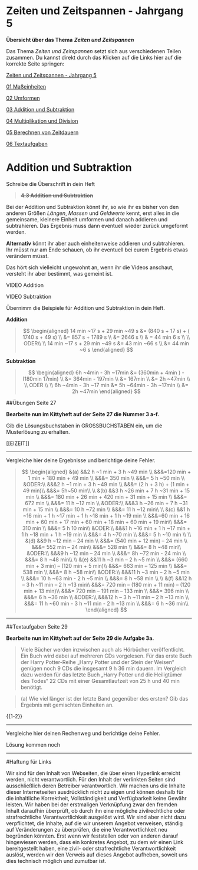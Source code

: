 <!--
author: Susanne Suckfüll
email: su-aes@masannek.de
language: de
narrator: German Female
script: url.js

View this file on https://liascript.github.io/course/?https://raw.githubusercontent.com/SUC-AES/Mathematik-5/master/2_Massen_1.md
-->

# Zeiten und Zeitspannen - Jahrgang 5


**Übersicht über das Thema** ***Zeiten und Zeitspannen***

Das Thema *Zeiten und Zeitspannen* setzt sich aus verschiedenen Teilen zusammen. Du kannst direkt durch das Klicken auf die Links hier auf die korrekte Seite springen:

[Zeiten und Zeitspannen - Jahrgang 5](https://liascript.github.io/course/?https://raw.githubusercontent.com/SUC-AES/Mathe-Webseite/master/Klasse_05/04_Zeiten_und_Zeitspannen/M-05-04-Zeiten_und_Zeitspannen.md#1)

[01 Maßeinheiten](https://liascript.github.io/course/?https://raw.githubusercontent.com/SUC-AES/Mathe-Webseite/master/Klasse_05/04_Zeiten_und_Zeitspannen/01_MaBeinheiten/M-05-04-01-MaBeinheiten.md#2)

[02 Umformen](https://liascript.github.io/course/?https://raw.githubusercontent.com/SUC-AES/Mathe-Webseite/master/Klasse_05/04_Zeiten_und_Zeitspannen/02_Umformen/M-05-04-02-Umformen.md#2)

[03 Addition und Subtraktion](https://liascript.github.io/course/?https://raw.githubusercontent.com/SUC-AES/Mathe-Webseite/master/Klasse_05/04_Zeiten_und_Zeitspannen/03_Addition_und_Subtraktion/M-05-04-03-Addition_und_Subtraktion.md#2)

[04 Multiplikation und Division](https://liascript.github.io/course/?https://raw.githubusercontent.com/SUC-AES/Mathe-Webseite/master/Klasse_05/04_Zeiten_und_Zeitspannen/04_Multiplikation_und_Division/M-05-04-04-Multiplikation_und_Division.md#1)

[05 Berechnen von Zeitdauern]()

[06 Textaufgaben]()



# Addition und Subtraktion

Schreibe die Überschrift in dein Heft

>  **~~4.3 Addition und Subtraktion~~**

Bei der Addition und Subtraktion könnt ihr, so wie ihr es bisher von den anderen Größen *Längen*, *Massen* und *Geldwerte* kennt, erst alles in die gemeinsame, kleinere Einheit umformen und danach addieren und subtrahieren. Das Ergebnis muss dann eventuell wieder zurück umgeformt werden.

**Alternativ** könnt ihr aber auch einheitenweise addieren und subtrahieren. Ihr müsst nur am Ende schauen, ob ihr eventuell bei eurem Ergebnis etwas verändern müsst.

Das hört sich vielleicht ungewohnt an, wenn ihr die Videos anschaut, versteht ihr aber bestimmt, was gemeint ist.

VIDEO Addition  

VIDEO Subtraktion

Übernimm die Beispiele für Addition und Subtraktion in dein Heft.

**Addition**

> $$
\begin{aligned}
14 min ~17 s + 29 min ~49 s &= (840 s + 17 s) + ( 1740 s + 49 s) \\
&= 857 s + 1789 s \\
&= 2646 s \\
& = 44 min 6 s \\ \\
ODER\\ \\
14 min ~17 s + 29 min ~49 s &= 43 min ~66 s \\
&= 44 min ~6 s
\end{aligned}
$$

**Subtraktion**

> $$
\begin{aligned}
6h ~4min - 3h ~17min &= (360min + 4min ) - (180min 17min) \\
&= 364min - 197min \\
&= 167min \\
&= 2h ~47min \\ \\
ODER \\ \\
6h ~4min - 3h ~17 min &= 5h ~64min - 3h ~17min \\
&= 2h ~47min
\end{aligned}
$$


##Übungen Seite 27

**Bearbeite nun im Kittyheft auf der Seite 27 die Nummer 3 a-f.**

Gib die Lösungsbuchstaben in GROSSBUCHSTABEN ein, um die Musterlösung zu erhalten.

[[EIZEIT]]
********************************************************************************


Vergleiche hier deine Ergebnisse und berichtige deine Fehler.

> $$
\begin{aligned}
&(a) &&2 h ~1 min + 3 h ~49 min \\
&&&=120 min + 1 min + 180 min + 49 min \\
&&&= 350 min \\
&&&= 5 h ~50 min \\
&ODER:\\
&&&2 h ~1 min + 3 h ~49 min \\
&&&= (2 h + 3 h) + (1 min + 49 min)\\
&&&= 5h~50 min\\
\\
&(b) &&3 h ~26 min + 7 h ~31 min + 15 min \\
&&&= 180 min + 26 min + 420 min + 31 min + 15 min \\
&&&= 672 min \\
&&&= 11 h ~12 min \\
&ODER:\\
&&&3 h ~26 min + 7 h ~31 min + 15 min \\
&&&= 10 h ~72 min \\
&&&= 11 h ~12 min\\
\\
&(c) &&1 h ~16 min + 1 h ~17 min + 1 h ~18 min + 1 h ~19 min \\
&&&=60 min + 16 min + 60 min + 17 min + 60 min + 18 min + 60 min + 19 min\\
&&&= 310 min \\
&&&= 5 h 10 min\\
&ODER:\\
&&&1 h ~16 min + 1 h ~17 min + 1 h ~18 min + 1 h ~19 min \\
&&&= 4 h ~70 min \\
&&&= 5 h ~10 min \\
\\
&(d) &&9 h ~12 min – 24 min \\
&&&= (540 min + 12 min) – 24 min \\
&&&= 552 min – 24 min\\
&&&= 528 min \\
&&&= 8 h ~48 min\\
&ODER:\\
&&&9 h ~12 min – 24 min \\
&&&= 8h ~72 min - 24 min \\
&&&= 8 h ~48 min\\
\\
&(e) &&11 h ~3 min – 2 h ~5 min \\
&&&= (660 min + 3 min) – (120 min + 5 min)\\
&&&= 663 min – 125 min \\
&&&= 538 min \\
&&&= 8 h ~58 min\\
&ODER:\\
&&&11 h ~3 min – 2 h ~5 min \\
&&&= 10 h ~63 min - 2 h ~5 min \\
&&&= 8 h ~58 min \\
\\
&(f) &&12 h – 3 h ~11 min – 2 h ~13 min\\
&&&= 720 min – (180 min + 11 min) – (120 min + 13 min)\\
&&&= 720 min – 191 min – 133 min \\
&&&= 396 min \\
&&&= 6 h ~36 min  \\
&ODER:\\
&&&12 h – 3 h ~11 min – 2 h ~13 min \\
&&&= 11 h ~60 min - 3 h ~11 min - 2 h ~13 min \\
&&&= 6 h ~36 min\\
\end{aligned}
$$


********************************************************************************

##Textaufgaben Seite 29

**Bearbeite nun im Kittyheft auf der Seite 29 die Aufgabe 3a.**

> Viele Bücher werden inzwischen auch als Hörbücher veröffentlicht. Ein Buch wird dabei auf mehreren CDs vorgelesen. Für das erste Buch der Harry Potter-Reihe „Harry Potter und der Stein der Weisen“ genügen noch 9 CDs die insgesamt 9 h 36 min dauern. Im Vergleich dazu werden für das letzte Buch „Harry Potter und die Heiligtümer des Todes“ 22 CDs mit einer Gesamtlaufzeit von 25 h und 40 min benötigt.

> (a) Wie viel länger ist der letzte Band gegenüber des ersten? Gib das Ergebnis mit gemischten Einheiten an.


{{1-2}}
********************************************************************************


Vergleiche hier deinen Rechenweg und berichtige deine Fehler.


Lösung kommen noch

********************************************************************************



#Haftung für Links

Wir sind für den Inhalt von Webseiten, die über einen Hyperlink erreicht werden, nicht verantwortlich. Für den Inhalt der verlinkten Seiten sind ausschließlich deren Betreiber verantwortlich. Wir machen uns die Inhalte dieser Internetseiten ausdrücklich nicht zu eigen und können deshalb für die inhaltliche Korrektheit, Vollständigkeit und Verfügbarkeit keine Gewähr leisten. Wir haben bei der erstmaligen Verknüpfung zwar den fremden Inhalt daraufhin überprüft, ob durch ihn eine mögliche zivilrechtliche oder strafrechtliche Verantwortlichkeit ausgelöst wird. Wir sind aber nicht dazu verpflichtet, die Inhalte, auf die wir unserem Angebot verweisen, ständig auf Veränderungen zu überprüfen, die eine Verantwortlichkeit neu begründen könnten. Erst wenn wir feststellen oder von anderen darauf hingewiesen werden, dass ein konkretes Angebot, zu dem wir einen Link bereitgestellt haben, eine zivil- oder strafrechtliche Verantwortlichkeit auslöst, werden wir den Verweis auf dieses Angebot aufheben, soweit uns dies technisch möglich und zumutbar ist.
